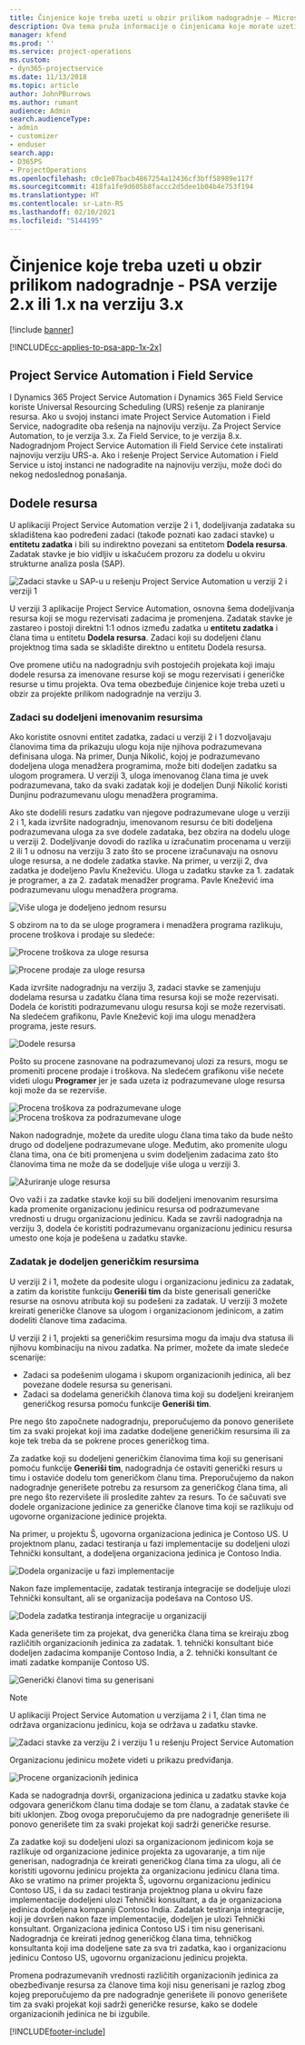 ```yaml
---
title: Činjenice koje treba uzeti u obzir prilikom nadogradnje – Microsoft Dynamics 365 Project Service Automation verzije 2.x ili 1.x na verziju 3.x
description: Ova tema pruža informacije o činjenicama koje morate uzeti u obzir prilikom nadogradnje aplikacije Project Service Automation sa verzije 2.x ili 1.x na verziju 3.
manager: kfend
ms.prod: ''
ms.service: project-operations
ms.custom:
- dyn365-projectservice
ms.date: 11/13/2018
ms.topic: article
author: JohnPBurrows
ms.author: rumant
audience: Admin
search.audienceType:
- admin
- customizer
- enduser
search.app:
- D365PS
- ProjectOperations
ms.openlocfilehash: c0c1e07bacb4867254a12436cf3bff58989e117f
ms.sourcegitcommit: 418fa1fe9d605b8faccc2d5dee1b04b4e753f194
ms.translationtype: HT
ms.contentlocale: sr-Latn-RS
ms.lasthandoff: 02/10/2021
ms.locfileid: "5144195"
---
```

# <a name="upgrade-considerations---psa-version-2x-or-1x-to-version-3"></a>Činjenice koje treba uzeti u obzir prilikom nadogradnje - PSA verzije 2.x ili 1.x na verziju 3.x

[!include [banner](../includes/psa-now-project-operations.md)]

[!INCLUDE[cc-applies-to-psa-app-1x-2x](../includes/cc-applies-to-psa-app-1x-2x.md)]

## <a name="project-service-automation-and-field-service"></a>Project Service Automation i Field Service
I Dynamics 365 Project Service Automation i Dynamics 365 Field Service koriste Universal Resourcing Scheduling (URS) rešenje za planiranje resursa. Ako u svojoj instanci imate Project Service Automation i Field Service, nadogradite oba rešenja na najnoviju verziju. Za Project Service Automation, to je verzija 3.x. Za Field Service, to je verzija 8.x. Nadogradnjom Project Service Automation ili Field Service ćete instalirati najnoviju verziju URS-a. Ako i rešenje Project Service Automation i Field Service u istoj instanci ne nadogradite na najnoviju verziju, može doći do nekog nedoslednog ponašanja.

## <a name="resource-assignments"></a>Dodele resursa
U aplikaciji Project Service Automation verzije 2 i 1, dodeljivanja zadataka su skladištena kao podređeni zadaci (takođe poznati kao zadaci stavke) u **entitetu zadatka** i bili su indirektno povezani sa entitetom **Dodela resursa**. Zadatak stavke je bio vidljiv u iskačućem prozoru za dodelu u okviru strukturne analiza posla (SAP).

![Zadaci stavke u SAP-u u rešenju Project Service Automation u verziji 2 i verziji 1](media/upgrade-line-task-01.png)

U verziji 3 aplikacije Project Service Automation, osnovna šema dodeljivanja resursa koji se mogu rezervisati zadacima je promenjena. Zadatak stavke je zastareo i postoji direktni 1:1 odnos između zadatka u **entitetu zadatka** i člana tima u entitetu **Dodela resursa**. Zadaci koji su dodeljeni članu projektnog tima sada se skladište direktno u entitetu Dodela resursa.  

Ove promene utiču na nadogradnju svih postojećih projekata koji imaju dodele resursa za imenovane resurse koji se mogu rezervisati i generičke resurse u timu projekta. Ova tema obezbeđuje činjenice koje treba uzeti u obzir za projekte prilikom nadogradnje na verziju 3. 

### <a name="tasks-assigned-to-named-resources"></a>Zadaci su dodeljeni imenovanim resursima
Ako koristite osnovni entitet zadatka, zadaci u verziji 2 i 1 dozvoljavaju članovima tima da prikazuju ulogu koja nije njihova podrazumevana definisana uloga. Na primer, Dunja Nikolić, kojoj je podrazumevano dodeljena uloga menadžera programima, može biti dodeljen zadatku sa ulogom programera. U verziji 3, uloga imenovanog člana tima je uvek podrazumevana, tako da svaki zadatak koji je dodeljen Dunji Nikolić koristi Dunjinu podrazumevanu ulogu menadžera programima.

Ako ste dodelili resurs zadatku van njegove podrazumevane uloge u verziji 2 i 1, kada izvršite nadogradnju, imenovanom resursu će biti dodeljena podrazumevana uloga za sve dodele zadataka, bez obzira na dodelu uloge u verziji 2. Dodeljivanje dovodi do razlika u izračunatim procenama u verziji 2 ili 1 u odnosu na verziju 3 zato što se procene izračunavaju na osnovu uloge resursa, a ne dodele zadatka stavke. Na primer, u verziji 2, dva zadatka je dodeljeno Pavlu Kneževiću. Uloga u zadatku stavke za 1. zadatak je programer, a za 2. zadatak menadžer programa. Pavle Knežević ima podrazumevanu ulogu menadžera programa.

![Više uloga je dodeljeno jednom resursu](media/upgrade-multiple-roles-02.png)

S obzirom na to da se uloge programera i menadžera programa razlikuju, procene troškova i prodaje su sledeće:

![Procene troškova za uloge resursa](media/upggrade-cost-estimates-03.png)

![Procene prodaje za uloge resursa](media/upgrade-sales-estimates-04.png)

Kada izvršite nadogradnju na verziju 3, zadaci stavke se zamenjuju dodelama resursa u zadatku člana tima resursa koji se može rezervisati. Dodela će koristiti podrazumevanu ulogu resursa koji se može rezervisati. Na sledećem grafikonu, Pavle Knežević koji ima ulogu menadžera programa, jeste resurs.

![Dodele resursa](media/resource-assignment-v2-05.png)

Pošto su procene zasnovane na podrazumevanoj ulozi za resurs, mogu se promeniti procene prodaje i troškova. Na sledećem grafikonu više nećete videti ulogu **Programer** jer je sada uzeta iz podrazumevane uloge resursa koji može da se rezerviše.

![Procena troškova za podrazumevane uloge](media/resource-assignment-cost-estimate-06.png)
![Procena troškova za podrazumevane uloge](media/resource-assignment-sales-estimate-07.png)

Nakon nadogradnje, možete da uredite ulogu člana tima tako da bude nešto drugo od dodeljene podrazumevane uloge. Međutim, ako promenite ulogu člana tima, ona će biti promenjena u svim dodeljenim zadacima zato što članovima tima ne može da se dodeljuje više uloga u verziji 3.

![Ažuriranje uloge resursa](media/resource-role-assignment-08.png)

Ovo važi i za zadatke stavke koji su bili dodeljeni imenovanim resursima kada promenite organizacionu jedinicu resursa od podrazumevane vrednosti u drugu organizacionu jedinicu. Kada se završi nadogradnja na verziju 3, dodela će koristiti podrazumevanu organizacionu jedinicu resursa umesto one koja je podešena u zadatku stavke.

### <a name="tasks-assigned-to-generic-resources"></a>Zadatak je dodeljen generičkim resursima
U verziji 2 i 1, možete da podesite ulogu i organizacionu jedinicu za zadatak, a zatim da koristite funkciju **Generiši tim** da biste generisali generičke resurse na osnovu atributa koji su podešeni za zadatak. U verziji 3 možete kreirati generičke članove sa ulogom i organizacionom jedinicom, a zatim dodeliti članove tima zadacima.

U verziji 2 i 1, projekti sa generičkim resursima mogu da imaju dva statusa ili njihovu kombinaciju na nivou zadatka. Na primer, možete da imate sledeće scenarije:

- Zadaci sa podešenim ulogama i skupom organizacionih jedinica, ali bez povezane dodele resursa su generisani.
- Zadaci sa dodelama generičkih članova tima koji su dodeljeni kreiranjem generičkog resursa pomoću funkcije **Generiši tim**.

Pre nego što započnete nadogradnju, preporučujemo da ponovo generišete tim za svaki projekat koji ima zadatke dodeljene generičkim resursima ili za koje tek treba da se pokrene proces generičkog tima.

Za zadatke koji su dodeljeni generičkim članovima tima koji su generisani pomoću funkcije **Generiši tim**, nadogradnja će ostaviti generički resurs u timu i ostaviće dodelu tom generičkom članu tima. Preporučujemo da nakon nadogradnje generišete potrebu za resursom za generičkog člana tima, ali pre nego što rezervišete ili prosledite zahtev za resurs. To će sačuvati sve dodele organizacione jedinice za generičke članove tima koji se razlikuju od ugovorne organizacione jedinice projekta.

Na primer, u projektu Š, ugovorna organizaciona jedinica je Contoso US. U projektnom planu, zadaci testiranja u fazi implementacije su dodeljeni ulozi Tehnički konsultant, a dodeljena organizaciona jedinica je Contoso India.

![Dodela organizacije u fazi implementacije](media/org-unit-assignment-09.png)

Nakon faze implementacije, zadatak testiranja integracije se dodeljuje ulozi Tehnički konsultant, ali se organizacija podešava na Contoso US.  

![Dodela zadatka testiranja integracije u organizaciji](media/org-unit-generate-team-10.png)

Kada generišete tim za projekat, dva generička člana tima se kreiraju zbog različitih organizacionih jedinica za zadatak. 1. tehnički konsultant biće dodeljen zadacima kompanije Contoso India, a 2. tehnički konsultant će imati zadatke kompanije Contoso US.  

![Generički članovi tima su generisani](media/org-unit-assignments-multiple-resources-11.png)

> [!NOTE]
> U aplikaciji Project Service Automation u verzijama 2 i 1, član tima ne održava organizacionu jedinicu, koja se održava u zadatku stavke.

![Zadaci stavke za verziju 2 i verziju 1 u rešenju Project Service Automation](media/line-tasks-12.png)

Organizacionu jedinicu možete videti u prikazu predviđanja. 

![Procene organizacionih jedinica](media/org-unit-estimates-view-13.png)
 
Kada se nadogradnja dovrši, organizaciona jedinica u zadatku stavke koja odgovara generičkom članu tima dodaje se tom članu, a zadatak stavke će biti uklonjen. Zbog ovoga preporučujemo da pre nadogradnje generišete ili ponovo generišete tim za svaki projekat koji sadrži generičke resurse.

Za zadatke koji su dodeljeni ulozi sa organizacionom jedinicom koja se razlikuje od organizacione jedinice projekta za ugovaranje, a tim nije generisan, nadogradnja će kreirati generičkog člana tima za ulogu, ali će koristiti ugovornu jedinicu projekta za organizacionu jedinicu člana tima. Ako se vratimo na primer projekta Š, ugovornu organizacionu jedinicu Contoso US, i da su zadaci testiranja projektnog plana u okviru faze implementacije dodeljeni ulozi Tehnički konsultant, a da je organizaciona jedinica dodeljena kompaniji Contoso India. Zadatak testiranja integracije, koji je dovršen nakon faze implementacije, dodeljen je ulozi Tehnički konsultant. Organizaciona jedinica Contoso US i tim nisu generisani. Nadogradnja će kreirati jednog generičkog člana tima, tehničkog konsultanta koji ima dodeljene sate za sva tri zadatka, kao i organizacionu jedinicu Contoso US, ugovornu organizacionu jedinicu projekta.   
 
Promena podrazumevanih vrednosti različitih organizacionih jedinica za obezbeđivanje resursa za članove tima koji nisu generisani je razlog zbog kojeg preporučujemo da pre nadogradnje generišete ili ponovo generišete tim za svaki projekat koji sadrži generičke resurse, kako se dodele organizacionih jedinica ne bi izgubile.



[!INCLUDE[footer-include](../includes/footer-banner.md)]